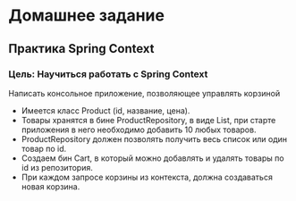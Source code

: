 # Домашнее задание
## Практика Spring Context

### Цель: Научиться работать с Spring Context

Написать консольное приложение, позволяющее управлять корзиной
* Имеется класс Product (id, название, цена).
* Товары хранятся в бине ProductRepository, в виде List,
  при старте приложения в него необходимо добавить 10 любых товаров.
* ProductRepository должен позволять получить весь список или один товар по id.
* Создаем бин Cart, в который можно добавлять и удалять товары по id из репозитория.
* При каждом запросе корзины из контекста, должна создаваться новая корзина.